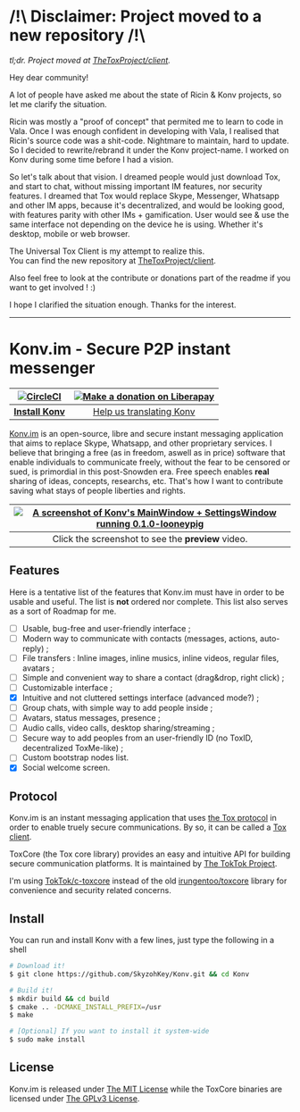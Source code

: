 # /!\ Disclaimer: Project moved to a new repository /!\

*tl;dr. Project moved at [TheToxProject/client](https://github.com/TheToxProject/client).*

Hey dear community!

A lot of people have asked me about the state of Ricin & Konv projects, so let me clarify the situation.

Ricin was mostly a "proof of concept" that permited me to learn to code in Vala. Once I was enough confident in developing with Vala, I realised that Ricin's source code was a shit-code. Nightmare to maintain, hard to update. So I decided to rewrite/rebrand it under the Konv project-name. I worked on Konv during some time before I had a vision.

So let's talk about that vision. I dreamed people would just download Tox, and start to chat, without missing important IM features, nor security features. I dreamed that Tox would replace Skype, Messenger, Whatsapp and other IM apps, because it's decentralized, and would be looking good, with features parity with other IMs + gamification. User would see & use the same interface not depending on the device he is using. Whether it's desktop, mobile or web browser.

The Universal Tox Client is my attempt to realize this.  
You can find the new repository at [TheToxProject/client](https://github.com/TheToxProject/client).

Also feel free to look at the contribute or donations part of the readme if you want to get involved ! :)

I hope I clarified the situation enough.
Thanks for the interest.

----

# Konv.im - Secure P2P instant messenger

| [![CircleCI][3]][2] | [![Make a donation on Liberapay][5]][6] |
|:-------------:|:-------------:|
| **[Install Konv][7]** | [Help us translating Konv][4] |

<!-- TODO: Add logo, one global screenshot or banner and links. -->

[Konv.im] is an open-source, libre and secure instant messaging application that
aims to replace Skype, Whatsapp, and other proprietary services. I believe that
bringing a free (as in freedom, aswell as in price) software that enable
individuals to communicate freely, without the fear to be censored or sued, is
primordial in this post-Snowden era. Free speech enables **real** sharing of
ideas, concepts, researchs, etc. That's how I want to contribute saving what
stays of people liberties and rights.

| [![A screenshot of Konv's MainWindow + SettingsWindow running 0.1.0-looneypig](https://a.doko.moe/pjrjbp.png)](https://a.doko.moe/jsfcgo.ogv) |
|:--:|
| Click the screenshot to see the **preview** video. |

## Features

Here is a tentative list of the features that Konv.im must have in order to be
usable and useful. The list is **not** ordered nor complete. This list also
serves as a sort of Roadmap for me.

- [ ] Usable, bug-free and user-friendly interface ;
- [ ] Modern way to communicate with contacts (messages, actions, auto-reply) ;
- [ ] File transfers : Inline images, inline musics, inline videos, regular
files, avatars ;
- [ ] Simple and convenient way to share a contact (drag&drop, right click) ;
- [ ] Customizable interface ;
- [x] Intuitive and not cluttered settings interface (advanced mode?) ;
- [ ] Group chats, with simple way to add people inside ;
- [ ] Avatars, status messages, presence ;
- [ ] Audio calls, video calls, desktop sharing/streaming ;
- [ ] Secure way to add peoples from an user-friendly ID (no ToxID,
  decentralized ToxMe-like) ;
- [ ] Custom bootstrap nodes list.
- [x] Social welcome screen.

## Protocol

Konv.im is an instant messaging application that uses [the Tox protocol] in
order to enable truely secure communications. By so, it can be called a [Tox
client].

ToxCore (the Tox core library) provides an easy and intuitive API for building
secure communication platforms. It is maintained by [The TokTok Project].

I'm using [TokTok/c-toxcore] instead of the old [irungentoo/toxcore] library for convenience and
security related concerns.

## Install

You can run and install Konv with a few lines, just type the following in a
shell

```bash
# Download it!
$ git clone https://github.com/SkyzohKey/Konv.git && cd Konv

# Build it!
$ mkdir build && cd build
$ cmake .. -DCMAKE_INSTALL_PREFIX=/usr
$ make

# [Optional] If you want to install it system-wide
$ sudo make install
```

## License

Konv.im is released under [The MIT License] while the ToxCore binaries are
licensed under [The GPLv3 License].

<!-- Links reference -->
[Konv.im]: https://konv.im
[the Tox protocol]: https://tox.chat
[Tox client]: https://tox.chat/clients.html
[The TokTok Project]: https://toktok.ltd
[TokTok/c-toxcore]: https://github.com/TokTok/c-toxcore
[irungentoo/toxcore]: https://github.com/irungentoo/toxcore
[The MIT License]: License.txt
[The GPLv3 License]: https://github.com/TokTok/c-toxcore/blob/master/COPYING

[1]: https://chat.konv.im
[2]: https://circleci.com/gh/SkyzohKey/Konv
[3]: https://circleci.com/gh/SkyzohKey/Konv.svg?style=svg
[4]: https://www.transifex.com/ricinapp/im-konv-client/
[5]: https://liberapay.com/assets/widgets/donate.svg
[6]: https://liberapay.com/SkyzohKey/donate
[7]: #install
